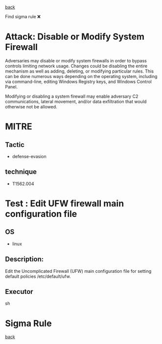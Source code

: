 
[back](../index.md)

Find sigma rule :x: 

# Attack: Disable or Modify System Firewall 

Adversaries may disable or modify system firewalls in order to bypass controls limiting network usage. Changes could be disabling the entire mechanism as well as adding, deleting, or modifying particular rules. This can be done numerous ways depending on the operating system, including via command-line, editing Windows Registry keys, and Windows Control Panel.

Modifying or disabling a system firewall may enable adversary C2 communications, lateral movement, and/or data exfiltration that would otherwise not be allowed. 

# MITRE
## Tactic
  - defense-evasion


## technique
  - T1562.004


# Test : Edit UFW firewall main configuration file
## OS
  - linux


## Description:
Edit the Uncomplicated Firewall (UFW) main configuration file for setting 
default policies /etc/default/ufw.


## Executor
sh

# Sigma Rule


[back](../index.md)
